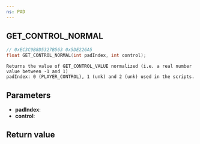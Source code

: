 ```yaml
---
ns: PAD
---
```

## GET_CONTROL_NORMAL

```c
// 0xEC3C9B8D5327B563 0x5DE226A5
float GET_CONTROL_NORMAL(int padIndex, int control);
```

```
Returns the value of GET_CONTROL_VALUE normalized (i.e. a real number value between -1 and 1)
padIndex: 0 (PLAYER_CONTROL), 1 (unk) and 2 (unk) used in the scripts.
```

## Parameters
* **padIndex**: 
* **control**: 

## Return value
